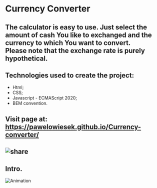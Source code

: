 # Currency Converter
## The calculator is easy to use. Just select the amount of cash You like to exchanged and the currency to which You want to convert.<br> Please note that the exchange rate is purely hypothetical.
## Technologies used to create the project:
- Html;
- CSS;
- Javascript - ECMAScript 2020;
- BEM convention.
## Visit page at: https://pawelowiesek.github.io/Currency-converter/
## ![share](https://user-images.githubusercontent.com/121549413/211060344-f83a03de-00ef-4402-8d36-adb06adc324a.png)

## Intro.
![Animation](https://user-images.githubusercontent.com/121549413/210395140-8b40c0a6-ba1b-434f-ac88-3f0effd199b9.gif)
